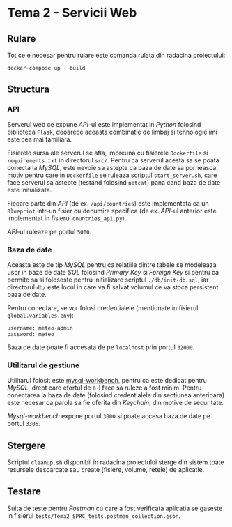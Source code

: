 # Tema 2 - Servicii Web


## Rulare
Tot ce e necesar pentru rulare este comanda rulata din radacina proiectului:
```
docker-compose up --build
```

## Structura
### API
Serverul web ce expune *API*-ul este implementat in *Python* folosind biblioteca
`Flask`, deoarece aceasta combinatie de limbaj si tehnologie imi este cea mai
familiara.

Fisierele sursa ale serverul se afla, impreuna cu fisierele `Dockerfile` si
`requirements.txt` in directorul `src/`. Pentru ca serverul acesta sa se poata
conecta la *MySQL*, este nevoie sa astepte ca baza de date sa porneasca, motiv
pentru care in `Dockerfile` se ruleaza scriptul `start_server.sh`, care face
serverul sa astepte (testand folosind `netcat`) pana cand baza de date este
initializata.

Fiecare parte din *API* (de ex. `/api/countries`) este implementata ca un
`Blueprint` intr-un fisier cu denumire specifica (de ex. *API*-ul anterior este
implementat in fisierul `countries_api.py`).

*API*-ul ruleaza pe portul `5000`.

### Baza de date
Aceasta este de tip *MySQL* pentru ca relatiile dintre tabele se modeleaza
usor in baze de date *SQL* folosind *Primary Key* si *Foreign Key* si pentru ca
permite sa si foloseste pentru initializare scriptul `./db/init-db.sql`, iar
directorul `db/` este locul in care va fi salvat volumul ce va stoca persistent
baza de date.

Pentru conectare, se vor folosi credentialele (mentionate in fisierul
`global.variables.env`):
```
username: meteo-admin
password: meteo
```

Baza de date poate fi accesata de pe `localhost` prin portul `32000`.

### Utilitarul de gestiune
Utilitarul folosit este
[mysql-workbench](https://hub.docker.com/r/linuxserver/mysql-workbench), pentru
ca este dedicat pentru *MySQL*, drept care efortul de a-l face sa ruleze a fost
minim. Pentru conectarea la baza de date (folosind credentialele din sectiunea
anterioara) este necesar ca parola sa fie oferita din *Keychain*, din motive de
securitate.

*Mysql-workbench* expone portul `3000` si poate accesa baza de date pe portul
`3306`.

## Stergere
Scriptul `cleanup.sh` disponibil in radacina proiectului sterge din sistem toate
resursele descarcate sau create (fisiere, volume, retele) de aplicatie.

## Testare
Suita de teste pentru *Postman* cu care a fost verificata aplicatia se gaseste
in fisierul `tests/Tema2_SPRC_tests.postman_collection.json`.
